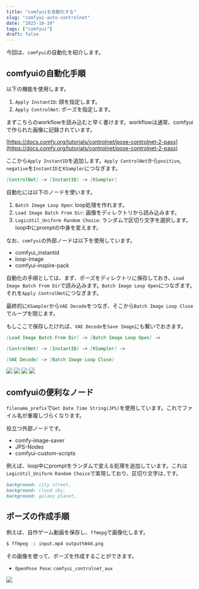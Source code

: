 ```yaml
---
title: "comfyuiを自動化する"
slug: "comfyui-auto-controlnet"
date: "2025-10-19"
tags: ["comfyui"]
draft: false
---
```


今回は、`comfyui`の自動化を紹介します。

## comfyuiの自動化手順

以下の機能を使用します。

1. `Apply InstantID`: 顔を指定します。
2. `Apply ControlNet`: ポーズを指定します。

まずこちらのworkflowを読み込むと早く書けます。workflowは通常、comfyuiで作られた画像に記録されています。

[https://docs.comfy.org/tutorials/controlnet/pose-controlnet-2-pass](https://docs.comfy.org/tutorials/controlnet/pose-controlnet-2-pass)

ここから`Apply InstantID`を追加します。`Apply ControlNet`から`positive`, `negative`を`InstantID`と`KSampler`につなぎます。

```md
[ControlNet] -> [InstantID] -> [KSampler]
```

自動化には以下のノードを使います。

1. `Batch Image Loop Open`: loop処理を作れます。
2. `Load Image Batch From Dir`: 画像をディレクトリから読み込みます。
3. `LogicUtil_Uniform Random Choice`: ランダムで区切り文字を選択します。loop中にpromptの中身を変えます。

なお、`comfyui`の外部ノードは以下を使用しています。

- comfyui_instantid
- loop-image
- comfyui-inspire-pack


自動化の手順としては、まず、ポーズをディレクトリに保存しておき、`Load Image Batch From Dir`で読み込みます。`Batch Image Loop Open`につなぎます。それを`Apply ControlNet`につなぎます。

最終的に`KSampler`から`VAE Decode`をつなぎ、そこから`Batch Image Loop Close`でループを閉じます。

もしここで保存したければ、`VAE Decode`を`Save Image`にも繋いでおきます。

```md
[Load Image Batch From Dir] -> [Batch Image Loop Open] -> 

[ControlNet] -> [InstantID] -> [KSampler] -> 

[VAE Decode] -> [Batch Image Loop Close]
```

[![](/img/comfyui_instantid_controlnet_0001.png)](/img/comfyui_instantid_controlnet_0001.png)
[![](/img/comfyui_instantid_controlnet_0002.png)](/img/comfyui_instantid_controlnet_0002.png)
[![](/img/comfyui_instantid_controlnet_0003.png)](/img/comfyui_instantid_controlnet_0003.png)
[![](/img/comfyui_instantid_controlnet_0004.png)](/img/comfyui_instantid_controlnet_0004.png)


## comfyuiの便利なノード

`filename_prefix`で`Get Date Time String(JPS)`を使用しています。これでファイル名が重複しづらくなります。

役立つ外部ノードです。

- comfy-image-saver
- JPS-Nodes
- comfyui-custom-scripts

例えば、loop中にpromptをランダムで変える処理を追加しています。これは`LogicUtil_Uniform Random Choice`で実現しており、区切り文字は`,`です。

```md
background: city street,
background: cloud sky,
background: galaxy planet,
```

## ポーズの作成手順

例えば、自作ゲーム動画を保存し、`ffmepg`で画像化します。

```sh
$ ffmpeg -i input.mp4 output%04d.png
```

その画像を使って、ポーズを作成することができます。

- `OpenPose Pose`: `comfyui_controlnet_aux`

[![](/img/comfyui_instantid_controlnet_0005.png)](/img/comfyui_instantid_controlnet_0005.png)

